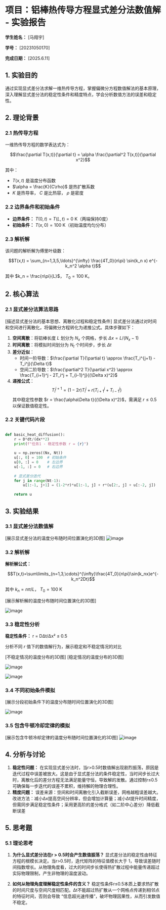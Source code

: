 # 项目：铝棒热传导方程显式差分法数值解 - 实验报告

**学生姓名：** [马翔宇] 

**学号：** [20231050170] 

**完成日期：** [2025.6.11]

## 1. 实验目的

通过实现显式差分法求解一维热传导方程，掌握偏微分方程数值解法的基本原理，深入理解显式差分法的稳定性条件和精度特点，学会分析数值方法的误差和稳定性。

## 2. 理论背景

### 2.1 热传导方程

一维热传导方程的数学表达式为：

$$\frac{\partial T(x,t)}{\partial t} = \alpha \frac{\partial^2 T(x,t)}{\partial x^2}$$

其中：
- $T(x,t)$ 是温度分布函数
- $\alpha = \frac{K}{C\rho}$ 是热扩散系数
- $K$ 是热导率， $C$ 是比热容， $\rho$ 是密度

### 2.2 边界条件和初始条件

- **边界条件：** $T(0,t) = T(L,t) = 0$ K（两端保持0度）
- **初始条件：** $T(x,0) = 100$ K（初始温度均匀分布）

### 2.3 解析解

该问题的解析解为傅里叶级数：

$$T(x,t) = \sum_{n=1,3,5,\ldots}^{\infty} \frac{4T_0}{n\pi} \sin(k_n x) e^{-k_n^2 \alpha t}$$

其中 $k_n = \frac{n\pi}{L}$， $T_0 = 100$ K。

## 2. 核心算法

### 2.1 显式差分法算法思路

[描述显式差分法的基本思想、离散化过程和稳定性条件]
显式差分法通过对时间和空间进行离散化，将偏微分方程转化为递推公式。具体步骤如下：
1. **空间离散**：将铝棒长度 $L$ 划分为 $N_x$ 个网格，步长 $\Delta x = L/(N_x-1)$
2. **时间离散**：将模拟时间划分为 $N_t$ 个时间步，步长 $\Delta t$
3. **差分近似**：
   - 时间一阶导数：$\frac{\partial T}{\partial t} \approx \frac{T_i^{j+1} - T_i^j}{\Delta t}$
   - 空间二阶导数：$\frac{\partial^2 T}{\partial x^2} \approx \frac{T_{i+1}^j - 2T_i^j + T_{i-1}^j}{(\Delta x)^2}$
4. **递推公式**：
   $$T_i^{j+1} = (1-2r)T_i^j + r(T_{i+1}^j + T_{i-1}^j)$$
   其中稳定性参数 $r = \frac{\alpha\Delta t}{(\Delta x)^2}$，需满足 $r \leq 0.5$ 以保证数值稳定性。
### 2.2 关键代码片段
```python

def basic_heat_diffusion():
    r = D*dt/(dx**2)
    print(f"任务1 - 稳定性参数 r = {r}")
    
    u = np.zeros((Nx, Nt))
    u[:, 0] = 100  # 初始条件
    u[0, :] = 0    # 左边界
    u[-1, :] = 0   # 右边界
    
    # 显式差分迭代
    for j in range(Nt-1):
        u[1:-1, j+1] = (1-2*r)*u[1:-1, j] + r*(u[2:, j] + u[:-2, j])
    
    return u
```

## 3. 实验结果

### 3.1 显式差分法数值解

[展示显式差分法的温度分布随时间位置演化的3D图]
![image](https://github.com/user-attachments/assets/61b12c76-90cc-4719-b2cc-389da76ef398)

### 3.2 解析解
**解析解公式：**

$$T(x,t)=\sum\limits_{n=1,3,\cdots}^{\infty}\frac{4T_0}{n\pi}\sin(k_nx)e^{-k_n^2Dt}$$

其中 $k_n = n\pi/L$， $T_0=100$ K

[展示解析解的温度分布随时间位置演化的3D图]

![image](https://github.com/user-attachments/assets/7865b4b9-4932-4df9-ba11-3f2d0e746cfe)

### 3.3 稳定性分析

**稳定性条件：** r = DΔt/Δx² ≤ 0.5

分析不同 $r$ 值下的数值解行为，展示稳定和不稳定情况的对比

[不稳定情况的温度分布的3D图]
[稳定情况的温度分布的3D图]

![image](https://github.com/user-attachments/assets/bfb9e1cf-3da1-4865-bc4e-c8523e9f91aa)

![image](https://github.com/user-attachments/assets/503f731d-fdd5-4998-afa2-36cb944517bb)


### 3.4 不同初始条件模拟

[展示分段初始条件下的温度分布随时间位置演化的3D图]

![image](https://github.com/user-attachments/assets/f5acb8ab-e352-4bd5-bb47-acdd8dc936f4)

### 3.5 包含牛顿冷却定律的模拟
[展示包含牛顿冷却定律的温度分布随时间位置演化的3D图]
![image](https://github.com/user-attachments/assets/a380c548-64c0-4b9b-b6b6-db455f04f04c)

## 4. 分析与讨论

1. **稳定性问题：**
 在实现显式差分法时，当r>0.5时数值解出现剧烈振荡，原因是迭代过程中误差被放大。这是由于显式差分法的条件稳定性，当时间步长过大时，离散化后的差分方程无法满足能量守恒，导致解的发散。通过控制r≤0.5可确保每一步迭代的误差不累积，维持解的物理合理性。
2. **精度问题：**
误差来源：空间和时间离散化引入截断误差，网格越粗误差越大。
改进方法：减小Δx提高空间分辨率，但会增加计算量；减小Δt提升时间精度，但需同步满足稳定性条件；采用更高阶的差分格式（如二阶中心差分）降低截断误差

## 5. 思考题

### 5.1 理论思考

1. **为什么显式差分法在r > 0.5时会产生数值振荡？**
显式差分法的稳定性由特征方程的根模长决定。当r>0.5时，迭代矩阵的特征值模长大于 1，导致误差随时间指数增长。从物理角度看，过大的时间步长使得热扩散过程中能量传递超过实际物理限制，产生非物理的温度波动。


2. **如何从物理角度理解稳定性条件的含义？**
稳定性条件r≤0.5本质上要求热扩散的时间尺度与空间尺度相匹配。Δt不能超过热扩散从一个网格点传递到相邻点的特征时间，否则会导致 “信息超光速传播”，破坏物理因果性，从而引发数值不稳定。

